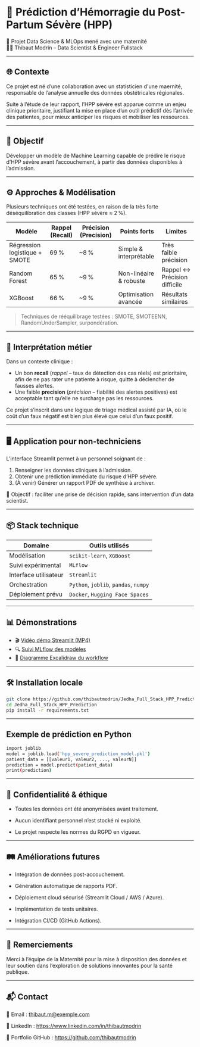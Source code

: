 # 🧠 Prédiction d’Hémorragie du Post-Partum Sévère (HPP)

🌟 Projet Data Science & MLOps mené avec une maternité  
👨‍💻 Thibaut Modrin – Data Scientist & Engineer Fullstack

---

## 🌐 Contexte

Ce projet est né d’une collaboration avec un statisticien d'une maernité, responsable de l’analyse annuelle des données obstétricales régionales.

Suite à l’étude de leur rapport, l’HPP sévère est apparue comme un enjeu clinique prioritaire, justifiant la mise en place d’un outil prédictif dès l’arrivée des patientes, pour mieux anticiper les risques et mobiliser les ressources.

---

## 🎯 Objectif

Développer un modèle de Machine Learning capable de prédire le risque d’HPP sévère avant l’accouchement, à partir des données disponibles à l’admission.

---

## ⚙️ Approches & Modélisation

Plusieurs techniques ont été testées, en raison de la très forte déséquilibration des classes (HPP sévère ≈ 2 %).

| Modèle                        | Rappel (Recall) | Précision (Precision) | Points forts               | Limites                        |
|------------------------------|------------------|------------------------|----------------------------|--------------------------------|
| Régression logistique + SMOTE | 69 %             | ~8 %                   | Simple & interprétable     | Très faible précision          |
| Random Forest                 | 65 %             | ~9 %                   | Non-linéaire & robuste     | Rappel ↔ Précision difficile   |
| XGBoost                       | 66 %             | ~9 %                   | Optimisation avancée       | Résultats similaires           |

> Techniques de rééquilibrage testées : SMOTE, SMOTEENN, RandomUnderSampler, surpondération.

---

## 📌 Interprétation métier

Dans un contexte clinique :

- Un bon **recall** (*rappel* – taux de détection des cas réels) est prioritaire, afin de ne pas rater une patiente à risque, quitte à déclencher de fausses alertes.
- Une faible **precision** (*précision* – fiabilité des alertes positives) est acceptable tant qu’elle ne surcharge pas les ressources.

Ce projet s’inscrit dans une logique de triage médical assisté par IA, où le coût d’un faux négatif est bien plus élevé que celui d’un faux positif.

---

## 🖥️ Application pour non-techniciens

L’interface Streamlit permet à un personnel soignant de :

1. Renseigner les données cliniques à l’admission.
2. Obtenir une prédiction immédiate du risque d’HPP sévère.
3. (À venir) Générer un rapport PDF de synthèse à archiver.

🎯 Objectif : faciliter une prise de décision rapide, sans intervention d’un data scientist.

---

## 📦 Stack technique

| Domaine              | Outils utilisés                            |
|----------------------|--------------------------------------------|
| Modélisation         | `scikit-learn`, `XGBoost`                  |
| Suivi expérimental   | `MLflow`                                   |
| Interface utilisateur| `Streamlit`                                |
| Orchestration        | `Python`, `joblib`, `pandas`, `numpy`      |
| Déploiement prévu    | `Docker`, `Hugging Face Spaces`            |

---

## 📊 Démonstrations

- 🎬 [Vidéo démo Streamlit (MP4)](https://github.com/thibautmodrin/Jedha_Full_Stack_HPP_Prediction/blob/main/03_Streamlit/Demo_Streamlit_HPP_Prediction.mp4)
- 🔍 [Suivi MLflow des modèles](https://thibautmodrin-mlflow.hf.space/)
- 🧩 [Diagramme Excalidraw du workflow](https://excalidraw.com/#json=rnFRCGx3gE_yHOTYRAbOv,cYMyt0FhFy2jG_s2-aF4bw)

---

## 🛠️ Installation locale

```bash
git clone https://github.com/thibautmodrin/Jedha_Full_Stack_HPP_Prediction.git
cd Jedha_Full_Stack_HPP_Prediction
pip install -r requirements.txt
```
---

## Exemple de prédiction en Python
```bash
import joblib
model = joblib.load('hpp_severe_prediction_model.pkl')
patient_data = [[valeur1, valeur2, ..., valeurN]]
prediction = model.predict(patient_data)
print(prediction)
```
---

## 🔐 Confidentialité & éthique
- Toutes les données ont été anonymisées avant traitement.

- Aucun identifiant personnel n’est stocké ni exploité.

- Le projet respecte les normes du RGPD en vigueur.

---

## 🛤️ Améliorations futures
- Intégration de données post-accouchement.

- Génération automatique de rapports PDF.

- Déploiement cloud sécurisé (Streamlit Cloud / AWS / Azure).

- Implémentation de tests unitaires.

- Intégration CI/CD (GitHub Actions).

---

## 🙏 Remerciements
Merci à l’équipe de la Maternité pour la mise à disposition des données et leur soutien dans l’exploration de solutions innovantes pour la santé publique.

---

## 📬 Contact
📧 Email : thibaut.m@exemple.com

🔗 LinkedIn : https://www.linkedin.com/in/thibautmodrin

🧰 Portfolio GitHub : https://github.com/thibautmodrin
